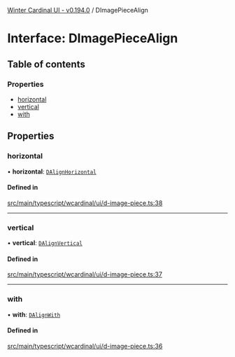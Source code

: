 [Winter Cardinal UI - v0.194.0](../index.md) / DImagePieceAlign

# Interface: DImagePieceAlign

## Table of contents

### Properties

- [horizontal](DImagePieceAlign.md#horizontal)
- [vertical](DImagePieceAlign.md#vertical)
- [with](DImagePieceAlign.md#with)

## Properties

### horizontal

• **horizontal**: [`DAlignHorizontal`](../index.md#dalignhorizontal)

#### Defined in

[src/main/typescript/wcardinal/ui/d-image-piece.ts:38](https://github.com/winter-cardinal/winter-cardinal-ui/blob/v0.194.0/src/main/typescript/wcardinal/ui/d-image-piece.ts#L38)

___

### vertical

• **vertical**: [`DAlignVertical`](../index.md#dalignvertical)

#### Defined in

[src/main/typescript/wcardinal/ui/d-image-piece.ts:37](https://github.com/winter-cardinal/winter-cardinal-ui/blob/v0.194.0/src/main/typescript/wcardinal/ui/d-image-piece.ts#L37)

___

### with

• **with**: [`DAlignWith`](../index.md#dalignwith)

#### Defined in

[src/main/typescript/wcardinal/ui/d-image-piece.ts:36](https://github.com/winter-cardinal/winter-cardinal-ui/blob/v0.194.0/src/main/typescript/wcardinal/ui/d-image-piece.ts#L36)
